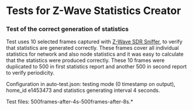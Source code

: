 # Tests for Z-Wave Statistics Creator
### Test of the correct generation of statistics
Test uses 10 selected frames captured with [Z-Wave SDR Sniffer](https://github.com/CESNET/NEMEA-SIoT/tree/zwave-modules-and-tests/zwave-sdr-sniffer),
to verify that statistics are generated correctly. These frames cover all individual
statistics for network and also node statistics and it was easy to calculate
that the statistics were produced correctly. These 10 frames were duplicated to
500 in first statistics report and another 500 in second report to verify periodicity.

Configuration in auto-test.json: testing mode (0 timestamp on output),
home_id e1453473 and statistics generating interval 4 seconds.

Test files: 500frames-after-4s-500frames-after-8s.*

